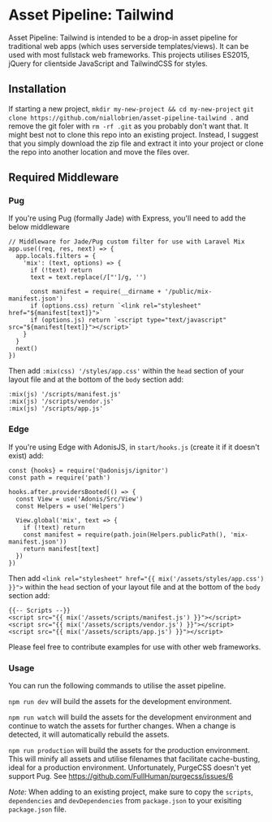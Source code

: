 # Asset Pipeline: Tailwind
Asset Pipeline: Tailwind is intended to be a drop-in asset pipeline for traditional web apps (which uses serverside templates/views). It can be used with most fullstack web frameworks.
This projects utilises ES2015, jQuery for clientside JavaScript and TailwindCSS for styles.

## Installation
If starting a new project,
`mkdir my-new-project && cd my-new-project`
`git clone https://github.com/niallobrien/asset-pipeline-tailwind .` and remove the git foler with `rm -rf .git` as you probably don't want that.
It might best not to clone this repo into an existing project. Instead, I suggest that you simply download the zip file and extract it into your project or clone the repo into another location
and move the files over.

## Required Middleware

### Pug
If you're using Pug (formally Jade) with Express, you'll need to add the below middleware
```
// Middleware for Jade/Pug custom filter for use with Laravel Mix
app.use((req, res, next) => {
  app.locals.filters = {
    'mix': (text, options) => {
      if (!text) return
      text = text.replace(/["']/g, '')

      const manifest = require(__dirname + '/public/mix-manifest.json')
      if (options.css) return `<link rel="stylesheet" href="${manifest[text]}">`
      if (options.js) return `<script type="text/javascript" src="${manifest[text]}"></script>`
    }
  }
  next()
})
```

Then add `:mix(css) '/styles/app.css'` within the `head` section of your layout file and at the bottom of the `body` section add:
```
:mix(js) '/scripts/manifest.js'
:mix(js) '/scripts/vendor.js'
:mix(js) '/scripts/app.js'
```

### Edge
If you're using Edge with AdonisJS, in `start/hooks.js` (create it if it doesn't exist) add:
```
const {hooks} = require('@adonisjs/ignitor')
const path = require('path')

hooks.after.providersBooted(() => {
  const View = use('Adonis/Src/View')
  const Helpers = use('Helpers')

  View.global('mix', text => {
    if (!text) return
    const manifest = require(path.join(Helpers.publicPath(), 'mix-manifest.json'))
    return manifest[text]
  })
})
```

Then add `<link rel="stylesheet" href="{{ mix('/assets/styles/app.css') }}">` within the `head` section of your layout file and at the bottom of the `body` section add:
```
{{-- Scripts --}}
<script src="{{ mix('/assets/scripts/manifest.js') }}"></script>
<script src="{{ mix('/assets/scripts/vendor.js') }}"></script>
<script src="{{ mix('/assets/scripts/app.js') }}"></script>
```

Please feel free to contribute examples for use with other web frameworks.

### Usage
You can run the following commands to utilise the asset pipeline.

`npm run dev` will build the assets for the development environment.

`npm run watch` will build the assets for the development environment and continue to watch the assets for further changes. When a change is detected, it will automatically rebuild the assets.

`npm run production` will build the assets for the production environment. This will minify all assets and utilise filenames that facilitate cache-busting, ideal for a production environment.
Unfortunately, PurgeCSS doesn't yet support Pug. See https://github.com/FullHuman/purgecss/issues/6

*Note:* When adding to an existing project, make sure to copy the `scripts`, `dependencies` and `devDependencies` from `package.json` to your exisiting `package.json` file.